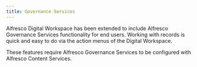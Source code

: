 ```yaml
---
title: Governance Services
---
```


Alfresco Digital Workspace has been extended to include Alfresco Governance Services functionality for end users. Working with records is quick and easy to do via the action menus of the Digital Workspace.

These features require Alfresco Governance Services to be configured with Alfresco Content Services.
